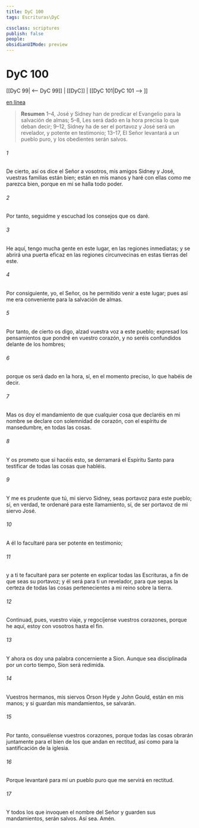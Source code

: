 ```yaml
---
title: DyC 100
tags: Escrituras\DyC

cssclass: scriptures
publish: false
people:
obsidianUIMode: preview
---
```


# DyC 100
[[DyC 99| <-- DyC 99]] | [[DyC]] | [[DyC 101|DyC 101 --> ]]

[en línea](https://churchofjesuschrist.org/study/scriptures/dc-testament/dc/100?lang=spa)

> __Resumen__
1–4, José y Sidney han de predicar el Evangelio para la salvación de almas; 5–8, Les será dado en la hora precisa lo que deban decir; 9–12, Sidney ha de ser el portavoz y José será un revelador, y potente en testimonio; 13–17, El Señor levantará a un pueblo puro, y los obedientes serán salvos.

###### 1 
De cierto, así os dice el Señor a vosotros, mis amigos Sidney y José, vuestras familias están bien; están en mis manos y haré con ellas como me parezca bien, porque en mí se halla todo poder.

###### 2 
Por tanto, seguidme y escuchad los consejos que os daré.

###### 3 
He aquí, tengo mucha gente en este lugar, en las regiones inmediatas; y se abrirá una puerta eficaz en las regiones circunvecinas en estas tierras del este.

###### 4 
Por consiguiente, yo, el Señor, os he permitido venir a este lugar; pues así me era conveniente para la salvación de almas.

###### 5 
Por tanto, de cierto os digo, alzad vuestra voz a este pueblo; expresad los pensamientos que pondré en vuestro corazón, y no seréis confundidos delante de los hombres;

###### 6 
porque os será dado en la hora, sí, en el momento preciso, lo que habéis de decir.

###### 7 
Mas os doy el mandamiento de que cualquier cosa que declaréis en mi nombre se declare con solemnidad de corazón, con el espíritu de mansedumbre, en todas las cosas.

###### 8 
Y os prometo que si hacéis esto, se derramará el Espíritu Santo para testificar de todas las cosas que habléis.

###### 9 
Y me es prudente que tú, mi siervo Sidney, seas portavoz para este pueblo; sí, en verdad, te ordenaré para este llamamiento, sí, de ser portavoz de mi siervo José.

###### 10 
A él lo facultaré para ser potente en testimonio;

###### 11 
y a ti te facultaré para ser potente en explicar todas las Escrituras, a fin de que seas su portavoz; y él será para ti un revelador, para que sepas la certeza de todas las cosas pertenecientes a mi reino sobre la tierra.

###### 12 
Continuad, pues, vuestro viaje, y regocíjense vuestros corazones, porque he aquí, estoy con vosotros hasta el fin.

###### 13 
Y ahora os doy una palabra concerniente a Sion. Aunque sea disciplinada por un corto tiempo, Sion será redimida.

###### 14 
Vuestros hermanos, mis siervos Orson Hyde y John Gould, están en mis manos; y si guardan mis mandamientos, se salvarán.

###### 15 
Por tanto, consuélense vuestros corazones, porque todas las cosas obrarán juntamente para el bien de los que andan en rectitud, así como para la santificación de la iglesia.

###### 16 
Porque levantaré para mí un pueblo puro que me servirá en rectitud.

###### 17 
Y todos los que invoquen el nombre del Señor y guarden sus mandamientos, serán salvos. Así sea. Amén.

